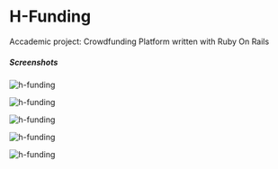 H-Funding
=========

Accademic project: Crowdfunding Platform written with Ruby On Rails


##### Screenshots

![h-funding](https://copy.com/POFPWBWFkUPQhUd6)

![h-funding](https://copy.com/TLAlmyN3PySusXqD)

![h-funding](https://copy.com/VQWeKCYoChjzel0l)

![h-funding](https://copy.com/ghZsgcxzrzMVR8h1)

![h-funding](https://copy.com/KlB3ZdsMMu2OclJz)
